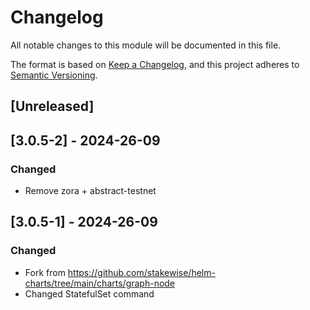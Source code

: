 # Changelog

All notable changes to this module will be documented in this file.

The format is based on [Keep a Changelog](https://keepachangelog.com/en/1.0.0/),
and this project adheres to [Semantic Versioning](https://semver.org/spec/v2.0.0.html).

## [Unreleased]

## [3.0.5-2] - 2024-26-09
### Changed
- Remove zora + abstract-testnet

## [3.0.5-1] - 2024-26-09
### Changed
- Fork from https://github.com/stakewise/helm-charts/tree/main/charts/graph-node
- Changed StatefulSet command
